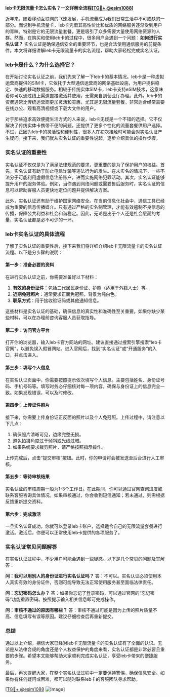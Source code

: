 **leb卡无限流量卡怎么实名？一文详解全流程[[TG💪+ @esim1088](https://t.me/s/esim1088)]**

近年来，随着移动互联网的飞速发展，手机流量成为我们日常生活中不可或缺的一部分。而说到手机流量卡，leb卡凭借其高性价比和优质的网络服务逐渐受到用户的青睐。特别是它的无限流量套餐，更是吸引了众多需要大量使用网络资源的人群。然而，在购买和使用leb卡的过程中，很多用户会遇到一个问题：**如何进行实名认证？** 实名认证是确保通信安全的重要环节，也是合法使用通信服务的前提条件。本文将详细讲解leb卡无限流量卡的实名流程，帮助大家轻松完成实名认证。

### leb卡是什么？为什么选择它？

在开始讨论实名认证之前，我们先来了解一下leb卡的基本情况。leb卡是一种虚拟运营商提供的SIM卡，它依托于大型通信运营商的网络基础设施，为用户提供稳定、快速的移动数据服务。相较于传统实体SIM卡，leb卡支持eSIM技术，这意味着你可以通过线上渠道直接激活并使用，无需亲自到营业厅办理。此外，leb卡的资费通常比传统运营商更加灵活和实惠，尤其是无限流量套餐，非常适合经常需要在线办公、观看高清视频或下载大文件的用户。

对于那些追求高效便捷生活方式的人来说，leb卡无疑是一个不错的选择。它不仅解决了传统实体卡携带不便的问题，还提供了更多个性化的流量套餐供用户选择。不过，正因为leb卡的灵活性和便利性，很多人在初次接触时可能会对实名认证产生疑问。接下来，我们就从实名认证的重要性说起，逐步介绍具体的操作步骤。

### 实名认证的重要性

实名认证不仅仅是为了满足法律规范的要求，更重要的是为了保护用户的权益。首先，实名认证有助于防止电信诈骗等违法行为的发生。在未实名的情况下，一些不法分子可能利用虚假信息注册账户，进而实施网络犯罪活动。其次，实名认证能够提升用户的服务体验。例如，当你遇到网络问题或需要售后服务时，实名认证的信息可以帮助客服人员更快地定位问题并提供解决方案。

此外，实名认证还有助于维护国家网络安全。在当前信息化社会中，通信工具已经成为重要的信息传播媒介。只有通过严格的实名制管理，才能有效遏制不良信息的传播，保障公共利益和社会和谐稳定。因此，无论是出于个人还是社会层面的考量，实名认证都是必不可少的一环。

### leb卡实名认证的具体流程

了解了实名认证的重要性后，接下来我们将详细介绍leb卡无限流量卡的实名认证流程。以下是分步骤的说明：

#### 第一步：准备必要的资料

在进行实名认证之前，你需要准备好以下材料：
1. **有效的身份证件**：包括二代居民身份证、护照（适用于外籍人士）等。
2. **近期免冠照片**：通常要求正面免冠照，背景为纯白色。
3. **联系方式**：用于接收验证码或其他通知信息。

这些材料是实名认证的基础，确保信息的真实性和准确性至关重要。如果你缺少某些材料，可以在办理前咨询客服人员获取指导。

#### 第二步：访问官方平台

打开你的浏览器，输入leb卡官方网站的网址。建议直接通过搜索引擎搜索“leb卡官网”，以避免误入假冒网站。进入官网后，找到“实名认证”或“开通服务”的入口，并点击进入。

#### 第三步：填写个人信息

在实名认证页面中，你需要按照提示依次填写个人信息。主要包括姓名、身份证号码、手机号码等。填写时务必仔细核对每一项内容，确保与身份证上的信息完全一致。如果发现错误，可以及时修改。

#### 第四步：上传证件照片

接下来，你需要上传身份证正反面的照片以及个人免冠照。上传过程中，请注意以下几点：
1. 确保照片清晰可见，边缘完整无损。
2. 避免拍摄角度过于倾斜或光线过暗。
3. 如果系统要求裁剪照片，请严格按照指示操作。

上传完成后，点击“提交审核”按钮。此时，你的申请将会被发送至后台进行人工审核。

#### 第五步：等待审核结果

实名认证的审核周期一般为1-3个工作日。在此期间，你可以通过官网查询进度或联系客服咨询具体情况。如果审核通过，你会收到短信通知；若未通过，则需根据反馈重新提交资料。

#### 第六步：完成激活

一旦实名认证成功，你就可以登录leb卡账户，选择适合自己的无限流量套餐进行激活。激活后，你便可以正常使用leb卡提供的各项服务了。

### 实名认证常见问题解答

在实名认证过程中，不少用户可能会遇到一些疑惑。以下是几个常见的问题及其解答：

**问：我可以用别人的身份证进行实名认证吗？**
答：不可以。实名认证必须使用本人真实有效的身份证件，否则可能导致无法正常使用服务甚至面临法律责任。

**问：忘记密码怎么办？**
答：如果你忘记了登录密码，可以通过官网的“忘记密码”功能重置密码。按照提示输入相关信息即可完成操作。

**问：审核不通过的原因有哪些？**
答：审核不通过可能是因为上传的照片质量不高、信息填写有误等原因。建议仔细检查后再重新提交。

### 总结

通过以上介绍，相信大家已经对leb卡无限流量卡的实名认证有了全面的认识。无论是从法律合规的角度还是个人权益保护的角度来看，实名认证都是非常必要且重要的步骤。希望本文能够帮助大家顺利完成实名认证，享受leb卡带来的便捷服务。

最后，再次提醒大家，在整个实名认证过程中一定要保持警惕，确保信息安全。如果你有任何疑问或困难，都可以随时联系leb卡的客服团队寻求帮助。

[[TG💪+ @esim1088](https://t.me/s/esim1088) ![Image](https://i.postimg.cc/4NQfJmqS/Snipaste-2025-05-13-00-14-12.png)]